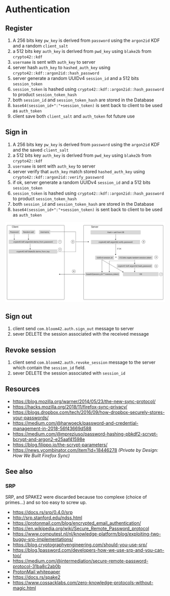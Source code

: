 # Authentication

## Register

1. A 256 bits key `pw_key` is derived from `password` using the `argon2id` KDF and a random `client_salt`
2. a 512 bits key `auth_key` is derived from `pwd_key` using `blake2b` from `crypto42::kdf`
3. `username` is sent with `auth_key` to server
4. server hash `auth_key` to `hashed_auth_key` using `crypto42::kdf::argon2id::hash_password`
5. server generate a random UUIDv4 `session_id` and a 512 bits `session_token`
6. `session_token` is hashed using `crypto42::kdf::argon2id::hash_password` to product `session_token_hash`
7. both `session_id` and `session_token_hash` are stored in the Database
8. `base64(session_id+":"+session_token)` is sent back to client to be used as `auth_token`
9. client save both `client_salt` and `auth_token` fot future use

## Sign in

1. A 256 bits key `pw_key` is derived from `password` using the `argon2id` KDF and the saved `client_salt`
2. a 512 bits key `auth_key` is derived from `pwd_key` using `blake2b` from `crypto42::kdf`
3. `username` is sent with `auth_key` to server
4. server verify that `auth_key` match stored `hashed_auth_key` using `crypto42::kdf::argon2id::verify_password`
5. if ok, server generate a random UUIDv4 `session_id` and a 512 bits `session_token`
6. `session_token` is hashed using `crypto42::kdf::argon2id::hash_password` to product `session_token_hash`
7. both `session_id` and `session_token_hash` are stored in the Database
8. `base64(session_id+":"+session_token)` is sent back to client to be used as `auth_token`

![architecture](assets/bloom_auth_sign_in.jpg)


## Sign out

1. client send `com.bloom42.auth.sign_out` message to server
2. sever DELETE the session associated with the received message

## Revoke session

1. client send `com.bloom42.auth.revoke_session` message to the server which contain the `session_id` field.
2. sever DELETE the session associated with `session_id`

## Resources

* https://blog.mozilla.org/warner/2014/05/23/the-new-sync-protocol/
* https://hacks.mozilla.org/2018/11/firefox-sync-privacy/
* https://blogs.dropbox.com/tech/2016/09/how-dropbox-securely-stores-your-passwords/
* https://medium.com/@harwoeck/password-and-credential-management-in-2018-56f43669d588
* https://medium.com/@mpreziuso/password-hashing-pbkdf2-scrypt-bcrypt-and-argon2-e25aaf41598e
* https://blog.filippo.io/the-scrypt-parameters/
* https://news.ycombinator.com/item?id=18446278 *(Private by Design: How We Built Firefox Sync)*


## See also

### SRP

SRP, and SPAKE2 were discarded because too complexe (choice of primes...) and so too easy to screw up.

* https://docs.rs/srp/0.4.0/srp
* http://srp.stanford.edu/ndss.html
* https://protonmail.com/blog/encrypted_email_authentication/
* https://en.wikipedia.org/wiki/Secure_Remote_Password_protocol
* https://www.computest.nl/nl/knowledge-platform/blog/exploiting-two-buggy-srp-implementations/
* https://blog.cryptographyengineering.com/should-you-use-srp/
* https://blog.1password.com/developers-how-we-use-srp-and-you-can-too/
* https://medium.com/@intermediation/secure-remote-password-protocol-31ba8c2ab0b
* [ProtonMail whitepaper](/assets/resources/protonmail-whitepaper.pdf)
* https://docs.rs/spake2
* https://www.cossacklabs.com/zero-knowledge-protocols-without-magic.html
